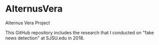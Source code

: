 # AlternusVera
Alternus Vera Project


This GitHub repository includes the research that I conducted on "fake news detection" at SJSU.edu in 2018.
